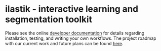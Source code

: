 **ilastik - interactive learning and segmentation toolkit**
=============================================

Please see the online [developer documentation](http://ilastik.github.com/ilastik/) for details regarding installation, testing, and writing your own workflows. The project roadmap with our current work and future plans can be found [here](http://github.com/ilastik/ilastik/wiki/Roadmap). 

